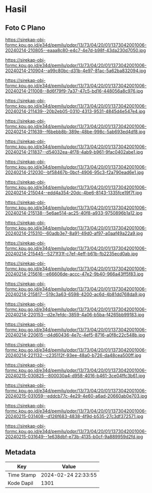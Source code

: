 # Hasil

## Foto C Plano

https://sirekap-obj-formc.kpu.go.id/e34d/pemilu/pdpr/13/73/04/20/01/1373042001006-20240214-210805--eaaa8c80-e4c7-4e7d-b98f-43da230d7050.jpg

https://sirekap-obj-formc.kpu.go.id/e34d/pemilu/pdpr/13/73/04/20/01/1373042001006-20240214-210904--a99c80bc-d31b-4e97-81ac-5a62ba832094.jpg

https://sirekap-obj-formc.kpu.go.id/e34d/pemilu/pdpr/13/73/04/20/01/1373042001006-20240214-211008--8d6f79f9-7a37-47c5-bd16-448056a8c976.jpg

https://sirekap-obj-formc.kpu.go.id/e34d/pemilu/pdpr/13/73/04/20/01/1373042001006-20240214-211439--20b2eb05-0310-4313-9531-4845d4e547e4.jpg

https://sirekap-obj-formc.kpu.go.id/e34d/pemilu/pdpr/13/73/04/20/01/1373042001006-20240214-211639--f6bebb8b-389e-48be-998c-5ab693ed4df8.jpg

https://sirekap-obj-formc.kpu.go.id/e34d/pemilu/pdpr/13/73/04/20/01/1373042001006-20240214-211837--d54032ea-4f78-4ab9-b961-9fac0402abe1.jpg

https://sirekap-obj-formc.kpu.go.id/e34d/pemilu/pdpr/13/73/04/20/01/1373042001006-20240214-212030--bf58467b-0bcf-4906-95c3-f2a790ead6e1.jpg

https://sirekap-obj-formc.kpu.go.id/e34d/pemilu/pdpr/13/73/04/20/01/1373042001006-20240214-215044--edd4a354-20dc-4be6-8143-1335fce19f7f.jpg

https://sirekap-obj-formc.kpu.go.id/e34d/pemilu/pdpr/13/73/04/20/01/1373042001006-20240214-215138--5e6ae514-ac25-40f8-a933-9750896b1a12.jpg

https://sirekap-obj-formc.kpu.go.id/e34d/pemilu/pdpr/13/73/04/20/01/1373042001006-20240214-215310--60adb3e7-8a91-49d0-af97-a0aaf49a22a9.jpg

https://sirekap-obj-formc.kpu.go.id/e34d/pemilu/pdpr/13/73/04/20/01/1373042001006-20240214-215445--5271f31f-c7ef-4eff-b61b-fb2235ecd0ab.jpg

https://sirekap-obj-formc.kpu.go.id/e34d/pemilu/pdpr/13/73/04/20/01/1373042001006-20240214-215616--e66606de-accc-47e2-9b40-966a43ff5f83.jpg

https://sirekap-obj-formc.kpu.go.id/e34d/pemilu/pdpr/13/73/04/20/01/1373042001006-20240214-215817--519c3a63-6598-4200-ac6d-4b81dd768da9.jpg

https://sirekap-obj-formc.kpu.go.id/e34d/pemilu/pdpr/13/73/04/20/01/1373042001006-20240214-220153--d2e7efdc-3859-4a06-b5ba-f4265bb99183.jpg

https://sirekap-obj-formc.kpu.go.id/e34d/pemilu/pdpr/13/73/04/20/01/1373042001006-20240214-220615--d4d60436-4e7c-4ef5-8716-a0f8c22c548b.jpg

https://sirekap-obj-formc.kpu.go.id/e34d/pemilu/pdpr/13/73/04/20/01/1373042001006-20240214-221132--c235112f-93ee-48a0-b726-da48cea500ff.jpg

https://sirekap-obj-formc.kpu.go.id/e34d/pemilu/pdpr/13/73/04/20/01/1373042001006-20240215-030825--800030a4-d958-4016-b461-3ce04ffc3b61.jpg

https://sirekap-obj-formc.kpu.go.id/e34d/pemilu/pdpr/13/73/04/20/01/1373042001006-20240215-031059--eddcb77c-4e29-4e60-a6ad-20660ab0e703.jpg

https://sirekap-obj-formc.kpu.go.id/e34d/pemilu/pdpr/13/73/04/20/01/1373042001006-20240215-031408--d126f683-4838-4f9d-b535-27c3df372571.jpg

https://sirekap-obj-formc.kpu.go.id/e34d/pemilu/pdpr/13/73/04/20/01/1373042001006-20240215-031649--1e638dbf-e73b-4135-b0cf-9a889959d2fd.jpg


## Metadata

| Key        | Value               |
| ---------- | ------------------- |
| Time Stamp | 2024-02-24 22:33:55 |
| Kode Dapil | 1301                |



